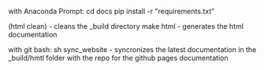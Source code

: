 with Anaconda Prompt:
cd docs
pip install -r "requirements.txt"

(html clean) - cleans the _build directory
make html - generates the html documentation

with git bash:
sh sync_website - syncronizes the latest documentation in the _build/hmtl folder with the repo for the github pages documentation